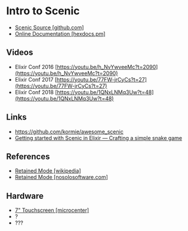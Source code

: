 # Intro to Scenic

* [Scenic Source [github.com]](https://github.com/boydm/scenic)
* [Online Documentation [hexdocs.pm]](https://hexdocs.pm/scenic/welcome.html)

## Videos
* Elixir Conf 2016 [https://youtu.be/h_NvYwveeMc?t=2090](https://youtu.be/h_NvYwveeMc?t=2090)
* Elixir Conf 2017 [https://youtu.be/77FW-jrCyCs?t=27](https://youtu.be/77FW-jrCyCs?t=27)
* Elixir Conf 2018 [https://youtu.be/1QNxLNMq3Uw?t=48](https://youtu.be/1QNxLNMq3Uw?t=48)

## Links
* https://github.com/kormie/awesome_scenic
* [Getting started with Scenic in Elixir — Crafting a simple snake game](https://blog.usejournal.com/elixir-scenic-snake-game-b8616b1d7ee0)

## References

* [Retained Mode [wikipedia]](https://en.wikipedia.org/wiki/Retained_mode)
* [Retained Mode [nosolosoftware.com]](http://nosolosoftware.com/concepts/immediate-mode-vs-retained-mode/)

## Hardware

* [7" Touchscreen [microcenter]](https://www.microcenter.com/product/613541/element-14-7-pi-touchscreen-lcd-display)
* ?
* ???
